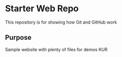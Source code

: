 # Starter Web Repo

This repository is for showing how Git and GitHub work

## Purpose

Sample website with plenty of files for demos
KUR
